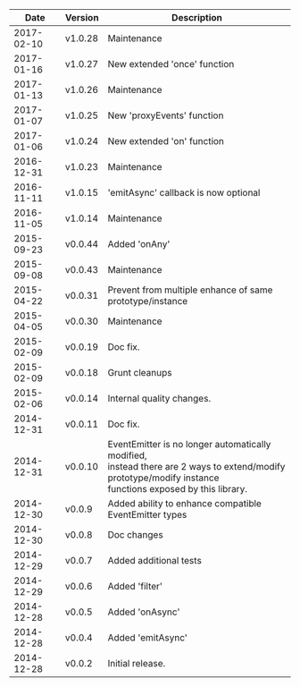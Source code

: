| Date        | Version | Description |
| ----------- | ------- | ----------- |
| 2017-02-10  | v1.0.28 | Maintenance |
| 2017-01-16  | v1.0.27 | New extended 'once' function |
| 2017-01-13  | v1.0.26 | Maintenance |
| 2017-01-07  | v1.0.25 | New 'proxyEvents' function |
| 2017-01-06  | v1.0.24 | New extended 'on' function |
| 2016-12-31  | v1.0.23 | Maintenance |
| 2016-11-11  | v1.0.15 | 'emitAsync' callback is now optional |
| 2016-11-05  | v1.0.14 | Maintenance |
| 2015-09-23  | v0.0.44 | Added 'onAny' |
| 2015-09-08  | v0.0.43 | Maintenance |
| 2015-04-22  | v0.0.31 | Prevent from multiple enhance of same prototype/instance |
| 2015-04-05  | v0.0.30 | Maintenance |
| 2015-02-09  | v0.0.19 | Doc fix. |
| 2015-02-09  | v0.0.18 | Grunt cleanups |
| 2015-02-06  | v0.0.14 | Internal quality changes. |
| 2014-12-31  | v0.0.11 | Doc fix. |
| 2014-12-31  | v0.0.10 | EventEmitter is no longer automatically modified,<br>instead there are 2 ways to extend/modify prototype/modify instance<br>functions exposed by this library. |
| 2014-12-30  | v0.0.9  | Added ability to enhance compatible EventEmitter types |
| 2014-12-30  | v0.0.8  | Doc changes |
| 2014-12-29  | v0.0.7  | Added additional tests |
| 2014-12-29  | v0.0.6  | Added 'filter' |
| 2014-12-28  | v0.0.5  | Added 'onAsync' |
| 2014-12-28  | v0.0.4  | Added 'emitAsync' |
| 2014-12-28  | v0.0.2  | Initial release. |
